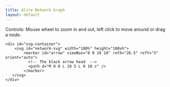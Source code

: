 ```yaml
---
title: Alire Network Graph
layout: default
---
```


<style>

.links line {
  stroke: #999;
  stroke-opacity: 0.6;
}

text {
  font-family: sans-serif;
  pointer-events: none;
}

#svg-container {
background-color: #ffffff;
}
</style>

<div class="card">

Controls: Mouse wheel to zoom in and out, left click to move around or drag a
node.

    <div id="svg-container">
        <svg id="network-svg" width="100%" height="100vh">
            <marker id="arrow" viewBox="0 0 10 10" refX="26.5" refY="5" orient="auto">
              <!-- The black arrow head  -->
              <path d="M 0 0 L 10 5 L 0 10 z" />
            </marker>
       </svg>
    </div>
</div>

<script src="https://d3js.org/d3.v4.min.js"></script>
<script>

const default_text_size = 15;

var svg = d3.select("#network-svg")
  .call(d3.zoom().on("zoom", function () {
       svg.attr("transform", d3.event.transform);
       svg.selectAll("text")
         .attr("font-size", function(d) {
                const zoom = d3.event.transform.k
                const size = (default_text_size / zoom);

                if (zoom < 1.0) {
                   // Hide text when zoomed out
                   return "0px";
                } else {
                   return size + "px";
                }
            });
    }))
  .append("g");

var width = document.getElementById('svg-container').clientWidth;
var height = document.getElementById('svg-container').clientHeight;;

var color = d3.scaleOrdinal(d3.schemeCategory20);

var simulation = d3.forceSimulation()
    .force("link", d3.forceLink().id(function(d) { return d.id; }))
    .force("charge", d3.forceManyBody())
    .force("center", d3.forceCenter(width / 2, height / 2));

d3.json("deps_graph_data.json", function(error, graph) {
  if (error) throw error;

  var link = svg.append("g")
      .attr("class", "links")
      .selectAll("line")
      .data(graph.links)
      .enter().append("line")
      .attr("marker-end", "url(#arrow)")
      .attr("stroke-width", function(d) { return Math.sqrt(d.value); });

 var node = svg.append("g")
      .attr("class", "nodes")
      .selectAll("g")
      .data(graph.nodes)
      .enter().append("g")

  var circles = node.append("circle")
      .attr("r", 5)
      .attr("fill", function(d) { return color(d.group); })
      .call(d3.drag()
          .on("start", dragstarted)
          .on("drag", dragged)
          .on("end", dragended));

  var lables = node.append("text")
      .text(function(d) {
        return d.id;
      })
      .attr('x', 6)
      .attr('y', 3)
      .attr('font-size', default_text_size + 'px');

  node.append("title")
      .text(function(d) { return d.id; });

  simulation
      .nodes(graph.nodes)
      .on("tick", ticked);

  simulation.force("link")
      .links(graph.links);

  function ticked() {
    link
        .attr("x1", function(d) { return d.source.x; })
        .attr("y1", function(d) { return d.source.y; })
        .attr("x2", function(d) { return d.target.x; })
        .attr("y2", function(d) { return d.target.y; });

    node
        .attr("transform", function(d) {
          return "translate(" + d.x + "," + d.y + ")";
        })
  }
});

function dragstarted(d) {
  if (!d3.event.active) simulation.alphaTarget(0.3).restart();
  d.fx = d.x;
  d.fy = d.y;
}

function dragged(d) {
  d.fx = d3.event.x;
  d.fy = d3.event.y;
}

function dragended(d) {
  if (!d3.event.active) simulation.alphaTarget(0);
  d.fx = null;
  d.fy = null;
}
</script>

